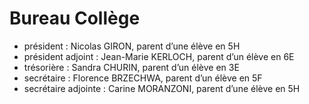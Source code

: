 # Bureau Collège

- président : Nicolas GIRON, parent d’une élève en 5H
- président adjoint : Jean-Marie KERLOCH, parent d’un élève en 6E
- trésorière : Sandra CHURIN, parent d’un élève en 3E
- secrétaire : Florence BRZECHWA, parent d’un élève en 5F
- secrétaire adjointe : Carine MORANZONI, parent d’une élève en 5H
